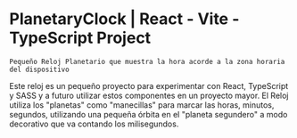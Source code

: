 # PlanetaryClock | React - Vite - TypeScript Project
`Pequeño Reloj Planetario que muestra la hora acorde a la zona horaria del dispositivo`

Este reloj es un pequeño proyecto para experimentar con React, TypeScript y SASS y a futuro utilizar estos componentes en un proyecto mayor.
El Reloj utiliza los "planetas" como "manecillas" para marcar las horas, minutos, segundos, utilizando una pequeña órbita en el "planeta segundero" a modo decorativo que va contando los milisegundos.
